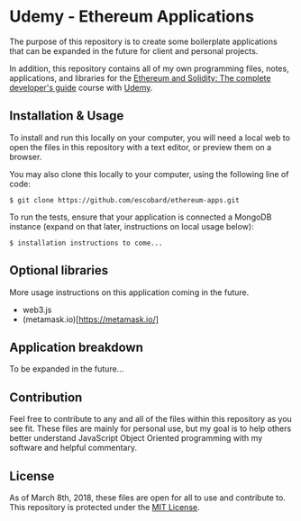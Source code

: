 # Udemy - Ethereum Applications

The purpose of this repository is to create some boilerplate applications that can be expanded in the future for client and personal projects.

In addition, this repository contains all of my own programming files, notes, applications, and libraries for the [Ethereum and Solidity: The complete developer's guide](https://www.udemy.com/ethereum-and-solidity-the-complete-developers-guide) course with [Udemy](https://www.udemy.com). 

## Installation & Usage

To install and run this locally on your computer, you will need a local web to open the files in this repository with a text editor, or preview them on a browser.

You may also clone this locally to your computer, using the following line of code:
```
$ git clone https://github.com/escobard/ethereum-apps.git
```


To run the tests, ensure that your application is connected a MongoDB instance (expand on that later, instructions on local usage below):
```
$ installation instructions to come...
```

## Optional libraries

More usage instructions on this application coming in the future.

- web3.js
- (metamask.io)[https://metamask.io/]

## Application breakdown

To be expanded in the future...

## Contribution

Feel free to contribute to any and all of the files within this repository as you see fit. These files are mainly for personal use, but my goal is to help others better understand JavaScript Object Oriented programming with my software and helpful commentary.

## License

As of March 8th, 2018, these files are open for all to use and contribute to. This repository is protected under the [MIT License](http://choosealicense.com/licenses/mit/).